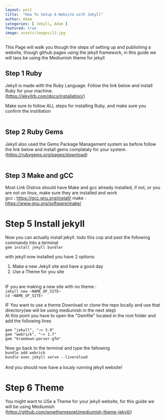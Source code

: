 ```yaml
---
layout: post
title:  "How To Setup A Website with Jekyll"
author: Adam
categories: [ Jekyll, Adam ]
featured: true
image: assets/images/13.jpg
---
```

This Page will walk you though the steps of setting up and publishing a website, though github pages using the jekyll framework, in this guide we will laos be using the Mediumish theme for jekyll

## Step 1 Ruby<br>
Jekyll is made with the Ruby Language. Follow the link below and install Ruby for your machine.<br>
(https://jekyllrb.com/docs/installation/)

Make sure to follow ALL steps for installing Ruby, and make sure you confirm the instillation 
<br><br>

## Step 2 Ruby Gems
Jekyll also used the Gems Package Management system as before follow the link below and install gems complataly for your system.<br>
(https://rubygems.org/pages/download)<br><br>

## Step 3 Make and gCC<br>
Most Link Distros should have Make and gcc already installed, if not, or you are not on linux, make sure they are installed and work<br>
gcc  : https://gcc.gnu.org/install/
make : https://www.gnu.org/software/make/

# Step 5 Install jekyll
Now you can actually install jekyll. todo this cop and past the following commands into a terminal<br>
`gem install jekyll bundler`<br>

with jekyll now installed you have 2 options:<br>
1. Make a new Jekyll site and have a good day<br>
2. Use a Theme for you site<br><br>

IF you are making a new site with no theme : <br>`jekyll new ~NAME_OF_SITE~`<br>
`cd ~NAME_OF_SITE~`<br>

IF You want to use a theme Download or clone the repo locally and use that directory(we will be using mediumish in the next step)
<br>
At this point you have to open the "Gemfile" located in the root folder and add the following lines<br>
```
gem "jekyll", "~> 3.9"
gem "webrick", "~> 1.7"
gem "kramdown-parser-gfm"
```
Now go back to the terminal and type the fallowing<br>
`bundle add webrick`<br>
`bundle exec jekyll serve --livereload` <br><br>
And you should now have a localy running jekyll website!

# Step 6 Theme
You might want to USe a Theme  for your jekyll website, for this guide we will be using Mediumish<br>
(https://github.com/wowthemesnet/mediumish-theme-jekyll/) <br>



